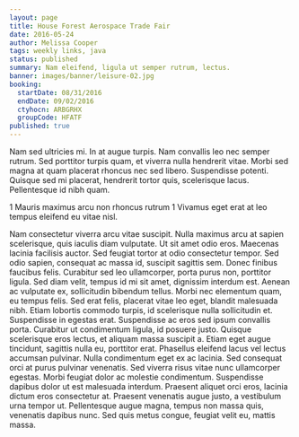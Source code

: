 ```yaml
---
layout: page
title: House Forest Aerospace Trade Fair
date: 2016-05-24
author: Melissa Cooper
tags: weekly links, java
status: published
summary: Nam eleifend, ligula ut semper rutrum, lectus.
banner: images/banner/leisure-02.jpg
booking:
  startDate: 08/31/2016
  endDate: 09/02/2016
  ctyhocn: ARBGRHX
  groupCode: HFATF
published: true
---
```

Nam sed ultricies mi. In at augue turpis. Nam convallis leo nec semper rutrum. Sed porttitor turpis quam, et viverra nulla hendrerit vitae. Morbi sed magna at quam placerat rhoncus nec sed libero. Suspendisse potenti. Quisque sed mi placerat, hendrerit tortor quis, scelerisque lacus. Pellentesque id nibh quam.

1 Mauris maximus arcu non rhoncus rutrum
1 Vivamus eget erat at leo tempus eleifend eu vitae nisl.

Nam consectetur viverra arcu vitae suscipit. Nulla maximus arcu at sapien scelerisque, quis iaculis diam vulputate. Ut sit amet odio eros. Maecenas lacinia facilisis auctor. Sed feugiat tortor at odio consectetur tempor. Sed odio sapien, consequat ac massa id, suscipit sagittis sem. Donec finibus faucibus felis. Curabitur sed leo ullamcorper, porta purus non, porttitor ligula. Sed diam velit, tempus id mi sit amet, dignissim interdum est. Aenean ac vulputate ex, sollicitudin bibendum tellus. Morbi nec elementum quam, eu tempus felis. Sed erat felis, placerat vitae leo eget, blandit malesuada nibh. Etiam lobortis commodo turpis, id scelerisque nulla sollicitudin et. Suspendisse in egestas erat. Suspendisse ac eros sed ipsum convallis porta. Curabitur ut condimentum ligula, id posuere justo.
Quisque scelerisque eros lectus, et aliquam massa suscipit a. Etiam eget augue tincidunt, sagittis nulla eu, porttitor erat. Phasellus eleifend lacus vel lectus accumsan pulvinar. Nulla condimentum eget ex ac lacinia. Sed consequat orci at purus pulvinar venenatis. Sed viverra risus vitae nunc ullamcorper egestas. Morbi feugiat dolor ac molestie condimentum. Suspendisse dapibus dolor ut est malesuada interdum. Praesent aliquet orci eros, lacinia dictum eros consectetur at. Praesent venenatis augue justo, a vestibulum urna tempor ut. Pellentesque augue magna, tempus non massa quis, venenatis dapibus nunc. Sed quis metus congue, feugiat velit eu, mattis massa.
